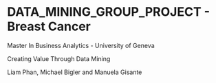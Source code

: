 # DATA_MINING_GROUP_PROJECT - Breast Cancer
Master In Business Analytics - University of Geneva

Creating Value Through Data Mining

Liam Phan, Michael Bigler and Manuela Gisante

